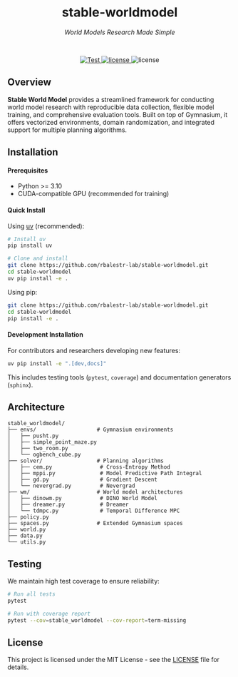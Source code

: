 <div align="center">

 # stable-worldmodel
 
*World Models Research Made Simple*

</div>

</br>
<p align="center">
  <a href="https://github.com/rbalestr-lab/stable-worldmodel/actions/workflows/testing.yaml">
    <img src="https://github.com/rbalestr-lab/stable-worldmodel/actions/workflows/testing.yaml/badge.svg" alt="Test" />
  </a>
  <a href="./LICENSE">
    <img src="https://img.shields.io/badge/license-MIT-green.svg" alt="license" />
  </a>
  <a>
    <img src="https://img.shields.io/badge/python-3.10-blue.svg" alt="license" />
  </a>
</p>

## Overview

**Stable World Model** provides a streamlined framework for conducting world model research with reproducible data collection, flexible model training, and comprehensive evaluation tools. Built on top of Gymnasium, it offers vectorized environments, domain randomization, and integrated support for multiple planning algorithms.

## Installation

#### Prerequisites

- Python >= 3.10
- CUDA-compatible GPU (recommended for training)

#### Quick Install

Using [uv](https://github.com/astral-sh/uv) (recommended):

```bash
# Install uv
pip install uv

# Clone and install
git clone https://github.com/rbalestr-lab/stable-worldmodel.git
cd stable-worldmodel
uv pip install -e .
```

Using pip:

```bash
git clone https://github.com/rbalestr-lab/stable-worldmodel.git
cd stable-worldmodel
pip install -e .
```

#### Development Installation

For contributors and researchers developing new features:

```bash
uv pip install -e ".[dev,docs]"
```

This includes testing tools (`pytest`, `coverage`) and documentation generators (`sphinx`).

## Architecture

```
stable_worldmodel/
├── envs/                   # Gymnasium environments
│   ├── pusht.py            
│   ├── simple_point_maze.py
│   ├── two_room.py         
│   └── ogbench_cube.py
├── solver/                 # Planning algorithms
│   ├── cem.py               # Cross-Entropy Method
│   ├── mppi.py              # Model Predictive Path Integral
│   ├── gd.py                # Gradient Descent
│   └── nevergrad.py         # Nevergrad
├── wm/                     # World model architectures
│   ├── dinowm.py            # DINO World Model
│   ├── dreamer.py           # Dreamer
│   └── tdmpc.py             # Temporal Difference MPC
├── policy.py       
├── spaces.py               # Extended Gymnasium spaces
├── world.py        
├── data.py         
└── utils.py     
```

## Testing

We maintain high test coverage to ensure reliability:

```bash
# Run all tests
pytest

# Run with coverage report
pytest --cov=stable_worldmodel --cov-report=term-missing
```

## License

This project is licensed under the MIT License - see the [LICENSE](LICENSE) file for details.
